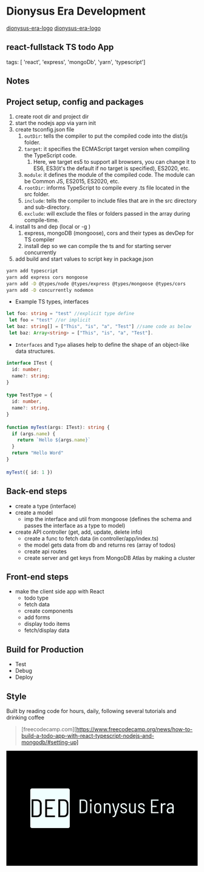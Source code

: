 
# Dionysus Era Development

[dionysus-era-logo](react-todo/todo-app/public/img/logo.png)
[dionysus-era-logo](todo-app/public/img/android-chrome-512x512.png)

## react-fullstack TS todo App

tags: [ 'react', 'express', 'mongoDb', 'yarn', 'typescript']

## Notes

## Project setup, config and packages

1. create root dir and project dir
2. start the nodejs app via yarn init
3. create tsconfig.json file
   1. `outDir`: tells the compiler to put the compiled code into the dist/js folder.
   2. `target`: it specifies the ECMAScript target version when compiling the TypeScript code.
      1. Here, we target es5 to support all browsers, you can change it to ES6, ES3(it's the default if no target is specified), ES2020, etc.
   3. `module`: it defines the module of the compiled code. The module can be Common JS, ES2015, ES2020, etc.
   4. `rootDir`: informs TypeScript to compile every .ts file located in the src folder.
   5. `include`: tells the compiler to include files that are in the src directory and sub-directory.
   6. `exclude`: will exclude the files or folders passed in the array during compile-time.
4. install ts and dep (local or -g )
   1. express, mongoDB (mongoose), cors and their types as devDep for TS compiler
   2. install dep so we can compile the ts and for starting server concurrently
5. add build and start values to script key in package.json

```bash
yarn add typescript
yarn add express cors mongoose
yarn add -D @types/node @types/express @types/mongoose @types/cors
yarn add -D concurrently nodemon
```

- Example TS types, interfaces

```ts
let foo: string = "test" //explicit type define
 let foo = "test" //or implicit
let baz: string[] = ["This", "is", "a", "Test"] //same code as below
 let baz: Array<string> = ["This", "is", "a", "Test"].
```

- `Interfaces` and `Type` aliases help to define the shape of an object-like data structures.

```ts
interface ITest {
  id: number;
  name?: string;
}

type TestType = {
  id: number,
  name?: string,
}

function myTest(args: ITest): string {
  if (args.name) {
    return `Hello ${args.name}`
  }
  return "Hello Word"
}

myTest({ id: 1 })
```

## Back-end steps

- create a type (interface)
- create a model
  - imp the interface and util from mongoose (defines the schema and passes the interface as a type to model)
- create API controller (get, add, update, delete info)
  - create a func to fetch data (in controller/app/index.ts)
  - the model gets data from db and returns res (array of todos)
  - create api routes
  - create server and get keys from MongoDB Atlas by making a cluster

## Front-end steps

- make the client side app with React
  - todo type
  - fetch data
  - create components
  - add forms
  - display todo items
  - fetch/display data

## Build for Production

- Test
- Debug
- Deploy

## Style

Built by reading code for hours, daily, following several tutorials and drinking coffee

> [freecodecamp.com][https://www.freecodecamp.org/news/how-to-build-a-todo-app-with-react-typescript-nodejs-and-mongodb/#setting-up]

![dionysus-era-banner](todo-app/public/logo.png)
